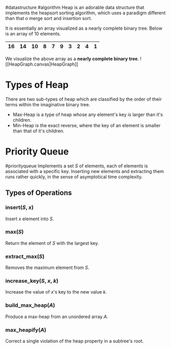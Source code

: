 #datastructure #algorithm 
Heap is an adorable data structure that implements the heapsort sorting algorithm, which uses a paradigm different than that o merge sort and insertion sort.

It is essentially an array visualized as a nearly complete binary tree. Below is an array of 10 elements.

| **$16$** | **$14$** | **$10$** | **$8$** | **$7$** | **$9$** | **$3$** | **$2$** | **$4$** | **$1$** |
| ---- | ---- | ---- | ---- | ---- | ---- | ---- | ---- | ---- | ---- |
We visualize the above array as a **nearly complete binary tree**.
![[HeapGraph.canvas|HeapGraph]]
# Types of Heap
There are two sub-types of heap which are classified by the order of their terms within the imaginative binary tree.
* Max-Heap is a type of heap whose any element's key is larger than it's children.
* Min-Heap is the exact reverse, where the key of an element is smaller than that of it's children.
# Priority Queue
#priorityqueue
Implements a set $S$ of elements, each of elements is associated with a specific key. Inserting new elements and extracting them runs rather quickly, in the sense of asymptotical time complexity.
## Types of Operations
### insert($S$, $x$)
Insert $x$ element into $S$.
### max($S$)
Return the element of $S$ with the largest key.
### extract_max($S$)
Removes the maximum element from $S$.
### increase_key($S$, $x$, $k$)
Increase the value of $x$'s key to the new value $k$.
### build_max_heap($A$)
Produce a max-heap from an unordered array $A$.
### max_heapify($A$)
Correct a single violation of the heap property in a subtree's root.